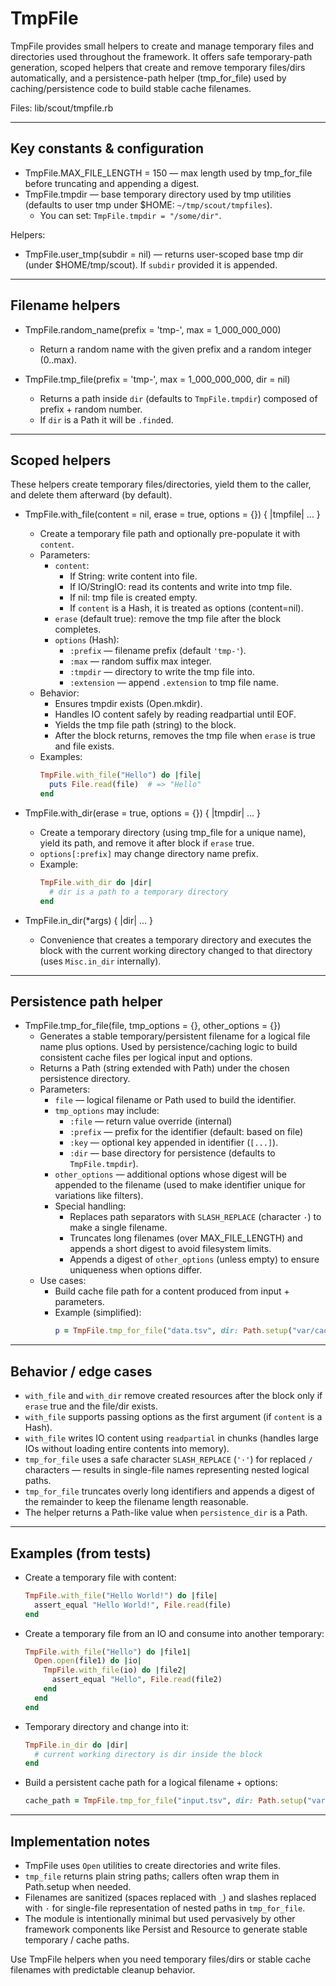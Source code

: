 # TmpFile

TmpFile provides small helpers to create and manage temporary files and directories used throughout the framework. It offers safe temporary-path generation, scoped helpers that create and remove temporary files/dirs automatically, and a persistence-path helper (tmp_for_file) used by caching/persistence code to build stable cache filenames.

Files: lib/scout/tmpfile.rb

---

## Key constants & configuration

- TmpFile.MAX_FILE_LENGTH = 150 — max length used by tmp_for_file before truncating and appending a digest.
- TmpFile.tmpdir — base temporary directory used by tmp utilities (defaults to user tmp under $HOME: `~/tmp/scout/tmpfiles`).
  - You can set: `TmpFile.tmpdir = "/some/dir"`.

Helpers:
- TmpFile.user_tmp(subdir = nil) — returns user-scoped base tmp dir (under $HOME/tmp/scout). If `subdir` provided it is appended.

---

## Filename helpers

- TmpFile.random_name(prefix = 'tmp-', max = 1_000_000_000)
  - Return a random name with the given prefix and a random integer (0..max).

- TmpFile.tmp_file(prefix = 'tmp-', max = 1_000_000_000, dir = nil)
  - Returns a path inside `dir` (defaults to `TmpFile.tmpdir`) composed of prefix + random number.
  - If `dir` is a Path it will be `.find`ed.

---

## Scoped helpers

These helpers create temporary files/directories, yield them to the caller, and delete them afterward (by default).

- TmpFile.with_file(content = nil, erase = true, options = {}) { |tmpfile| ... }
  - Create a temporary file path and optionally pre-populate it with `content`.
  - Parameters:
    - `content`:
      - If String: write content into file.
      - If IO/StringIO: read its contents and write into tmp file.
      - If nil: tmp file is created empty.
      - If `content` is a Hash, it is treated as options (content=nil).
    - `erase` (default true): remove the tmp file after the block completes.
    - `options` (Hash):
      - `:prefix` — filename prefix (default `'tmp-'`).
      - `:max` — random suffix max integer.
      - `:tmpdir` — directory to write the tmp file into.
      - `:extension` — append `.extension` to tmp file name.
  - Behavior:
    - Ensures tmpdir exists (Open.mkdir).
    - Handles IO content safely by reading readpartial until EOF.
    - Yields the tmp file path (string) to the block.
    - After the block returns, removes the tmp file when `erase` is true and file exists.
  - Examples:
    ```ruby
    TmpFile.with_file("Hello") do |file|
      puts File.read(file)  # => "Hello"
    end
    ```

- TmpFile.with_dir(erase = true, options = {}) { |tmpdir| ... }
  - Create a temporary directory (using tmp_file for a unique name), yield its path, and remove it after block if `erase` true.
  - `options[:prefix]` may change directory name prefix.
  - Example:
    ```ruby
    TmpFile.with_dir do |dir|
      # dir is a path to a temporary directory
    end
    ```

- TmpFile.in_dir(*args) { |dir| ... }
  - Convenience that creates a temporary directory and executes the block with the current working directory changed to that directory (uses `Misc.in_dir` internally).

---

## Persistence path helper

- TmpFile.tmp_for_file(file, tmp_options = {}, other_options = {})
  - Generates a stable temporary/persistent filename for a logical file name plus options. Used by persistence/caching logic to build consistent cache files per logical input and options.
  - Returns a Path (string extended with Path) under the chosen persistence directory.
  - Parameters:
    - `file` — logical filename or Path used to build the identifier.
    - `tmp_options` may include:
      - `:file` — return value override (internal)
      - `:prefix` — prefix for the identifier (default: based on file)
      - `:key` — optional key appended in identifier (`[...]`).
      - `:dir` — base directory for persistence (defaults to `TmpFile.tmpdir`).
    - `other_options` — additional options whose digest will be appended to the filename (used to make identifier unique for variations like filters).
    - Special handling:
      - Replaces path separators with `SLASH_REPLACE` (character `·`) to make a single filename.
      - Truncates long filenames (over MAX_FILE_LENGTH) and appends a short digest to avoid filesystem limits.
      - Appends a digest of `other_options` (unless empty) to ensure uniqueness when options differ.
  - Use cases:
    - Build cache file path for a content produced from input + parameters.
    - Example (simplified):
      ```ruby
      p = TmpFile.tmp_for_file("data.tsv", dir: Path.setup("var/cache"))
      ```

---

## Behavior / edge cases

- `with_file` and `with_dir` remove created resources after the block only if `erase` true and the file/dir exists.
- `with_file` supports passing options as the first argument (if `content` is a Hash).
- `with_file` writes IO content using `readpartial` in chunks (handles large IOs without loading entire contents into memory).
- `tmp_for_file` uses a safe character `SLASH_REPLACE` (`'·'`) for replaced `/` characters — results in single-file names representing nested logical paths.
- `tmp_for_file` truncates overly long identifiers and appends a digest of the remainder to keep the filename length reasonable.
- The helper returns a Path-like value when `persistence_dir` is a Path.

---

## Examples (from tests)

- Create a temporary file with content:
  ```ruby
  TmpFile.with_file("Hello World!") do |file|
    assert_equal "Hello World!", File.read(file)
  end
  ```

- Create a temporary file from an IO and consume into another temporary:
  ```ruby
  TmpFile.with_file("Hello") do |file1|
    Open.open(file1) do |io|
      TmpFile.with_file(io) do |file2|
        assert_equal "Hello", File.read(file2)
      end
    end
  end
  ```

- Temporary directory and change into it:
  ```ruby
  TmpFile.in_dir do |dir|
    # current working directory is dir inside the block
  end
  ```

- Build a persistent cache path for a logical filename + options:
  ```ruby
  cache_path = TmpFile.tmp_for_file("input.tsv", dir: Path.setup("var/cache"))
  ```

---

## Implementation notes

- TmpFile uses `Open` utilities to create directories and write files.
- `tmp_file` returns plain string paths; callers often wrap them in Path.setup when needed.
- Filenames are sanitized (spaces replaced with `_`) and slashes replaced with `·` for single-file representation of nested paths in `tmp_for_file`.
- The module is intentionally minimal but used pervasively by other framework components like Persist and Resource to generate stable temporary / cache paths.

Use TmpFile helpers when you need temporary files/dirs or stable cache filenames with predictable cleanup behavior.